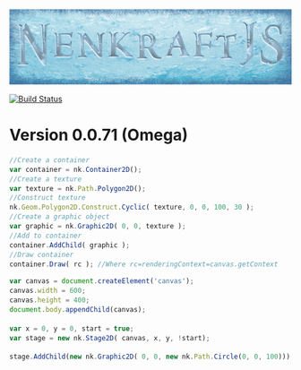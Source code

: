 ![alt text][logo]

[![Build Status](https://travis-ci.org/Nuuf/nenkraft.svg?branch=master)](https://travis-ci.org/Nuuf/nenkraft)

# Version 0.0.71 (Omega)

[logo]: ./images/nenkraft-banner.png "nenkraft"

```javascript
//Create a container
var container = nk.Container2D();
//Create a texture
var texture = nk.Path.Polygon2D();
//Construct texture
nk.Geom.Polygon2D.Construct.Cyclic( texture, 0, 0, 100, 30 );
//Create a graphic object
var graphic = nk.Graphic2D( 0, 0, texture );
//Add to container
container.AddChild( graphic );
//Draw container
container.Draw( rc ); //Where rc=renderingContext=canvas.getContext
```

```javascript
var canvas = document.createElement('canvas');
canvas.width = 600;
canvas.height = 400;
document.body.appendChild(canvas);

var x = 0, y = 0, start = true;
var stage = new nk.Stage2D( canvas, x, y, !start);

stage.AddChild(new nk.Graphic2D( 0, 0, new nk.Path.Circle(0, 0, 100)));
```